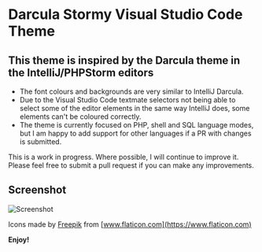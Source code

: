 # Darcula Stormy Visual Studio Code Theme
## This theme is inspired by the Darcula theme in the IntelliJ/PHPStorm editors

* The font colours and backgrounds are very similar to IntelliJ Darcula.
* Due to the Visual Studio Code textmate selectors not being able to select some of the editor elements in the same way IntelliJ does, some elements can't be coloured correctly.
* The theme is currently focused on PHP, shell and SQL language modes, but I am happy to add support for other languages if a PR with changes is submitted.

This is a work in progress. Where possible, I will continue to improve it. Please feel free to submit a pull request if you can make any improvements.

## Screenshot

![Screenshot](https://github.com/mhkb/darcula-stormy/raw/master/screenshot.png)

Icons made by [Freepik](http://www.freepik.com/) from [www.flaticon.com](https://www.flaticon.com)

**Enjoy!**
